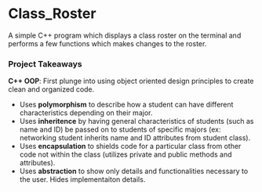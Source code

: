 # Class_Roster
A simple C++ program which displays a class roster on the terminal and performs a few functions which makes changes to the roster.

### Project Takeaways
**C++ OOP**: First plunge into using object oriented design principles to create clean and organized code. 
  * Uses **polymorphism** to describe how a student can have different characteristics depending on their major.
* Uses **inheritence** by having general characteristics of students (such as name and ID) be passed on to students of specific majors (ex: networking student inherits name and ID attributes from student class).
* Uses **encapsulation** to shields code for a particular class from other code not within the class (utilizes private and public methods and attributes).
* Uses **abstraction** to show only details and functionalities necessary to the user. Hides implementaiton details.

